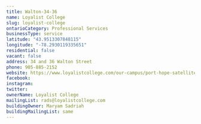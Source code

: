 ```yaml
---
title: Walton-34-36
name: Loyalist College
slug: loyalist-college
ontarioCategory: Professional Services
businessType: service
latitude: "43.9513307848115"
longitude: "-78.2930119335651"
residential: false
vacant: false
address: 34 and 36 Walton Street
phone: 905-885-2152
website: https://www.loyalistcollege.com/our-campus/port-hope-satellite-location/
facebook:
instagram:
twitter:
ownerName: Loyalist College
mailingList: rads@loyalistcollege.com
buildingOwner: Maryam Sadriah
buildingMailingList: same
---
```


